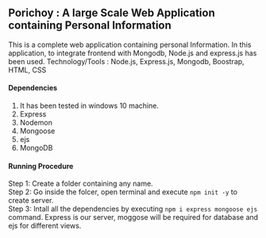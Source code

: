 ## Porichoy : A large Scale Web Application containing Personal Information
This is a complete web application containing personal Information. In this application, to integrate frontend with Mongodb, Node.js and express.js has been used.
Technology/Tools : Node.js, Express.js, Mongodb, Boostrap, HTML, CSS

#### Dependencies
1. It has been tested in windows 10 machine. 
2. Express
3. Nodemon
4. Mongoose
5. ejs
6. MongoDB

#### Running Procedure
Step 1: Create a folder containing any name. <br>
Step 2: Go inside the folcer, open terminal and execute `npm init -y` to create server. <br>
Step 3: Intall all the dependencies by executing `npm i express mongoose ejs` command. Express is our server, moggose will be required for database and ejs for different views. <br>



